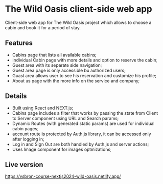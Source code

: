 # The Wild Oasis client-side web app

Client-side web app for The Wild Oasis project which allows to choose a cabin and book it for a period of stay.

## Features

- Cabins page that lists all available cabins;
- Individual Cabin page with more details and option to reserve the cabin;
- Guest area with its separate side navigation;
- Guest area page is only accessible bu authorized users;
- Guast area allows user to see his reservation and customize his profile;
- About us page with the more info on the service and company;

## Details

- Built using React and NEXT.js;
- Cabins page includes a filter that works by passing the state from Client to Server component using URL and Search params;
- Dynamic Routes (with generated static params) are used for individual cabin pages;
- account route is protected by Auth.js library, it can be accessed only after logging in;
- Log in and Sign Out are both handled by Auth.js and server actions;
- Uses Image component for images optmizations;

## Live version

https://vsbron-course-nextjs2024-wild-oasis.netlify.app/
